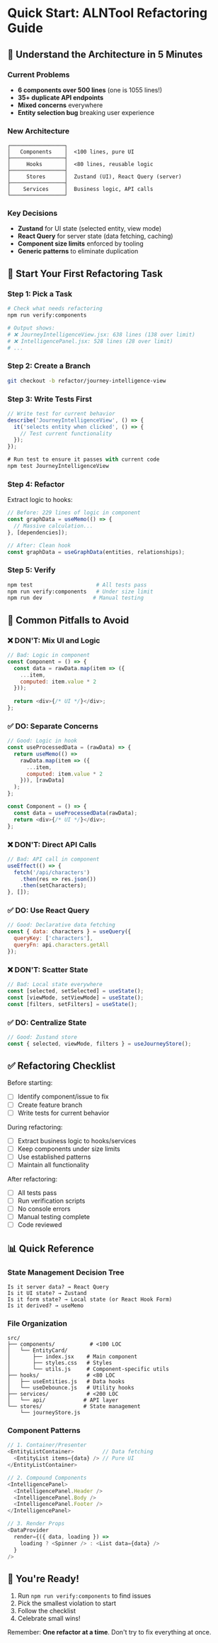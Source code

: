 # Quick Start: ALNTool Refactoring Guide

## 🎯 Understand the Architecture in 5 Minutes

### Current Problems
- **6 components over 500 lines** (one is 1055 lines!)
- **35+ duplicate API endpoints**
- **Mixed concerns** everywhere
- **Entity selection bug** breaking user experience

### New Architecture

```
┌─────────────────┐
│   Components    │  <100 lines, pure UI
├─────────────────┤
│     Hooks       │  <80 lines, reusable logic
├─────────────────┤
│     Stores      │  Zustand (UI), React Query (server)
├─────────────────┤
│    Services     │  Business logic, API calls
└─────────────────┘
```

### Key Decisions
- **Zustand** for UI state (selected entity, view mode)
- **React Query** for server state (data fetching, caching)
- **Component size limits** enforced by tooling
- **Generic patterns** to eliminate duplication

## 🚀 Start Your First Refactoring Task

### Step 1: Pick a Task
```bash
# Check what needs refactoring
npm run verify:components

# Output shows:
# ❌ JourneyIntelligenceView.jsx: 638 lines (138 over limit)
# ❌ IntelligencePanel.jsx: 528 lines (28 over limit)
# ...
```

### Step 2: Create a Branch
```bash
git checkout -b refactor/journey-intelligence-view
```

### Step 3: Write Tests First
```javascript
// Write test for current behavior
describe('JourneyIntelligenceView', () => {
  it('selects entity when clicked', () => {
    // Test current functionality
  });
});

# Run test to ensure it passes with current code
npm test JourneyIntelligenceView
```

### Step 4: Refactor
Extract logic to hooks:
```javascript
// Before: 229 lines of logic in component
const graphData = useMemo(() => {
  // Massive calculation...
}, [dependencies]);

// After: Clean hook
const graphData = useGraphData(entities, relationships);
```

### Step 5: Verify
```bash
npm test                    # All tests pass
npm run verify:components   # Under size limit
npm run dev                # Manual testing
```

## 🚫 Common Pitfalls to Avoid

### ❌ DON'T: Mix UI and Logic
```javascript
// Bad: Logic in component
const Component = () => {
  const data = rawData.map(item => ({
    ...item,
    computed: item.value * 2
  }));
  
  return <div>{/* UI */}</div>;
};
```

### ✅ DO: Separate Concerns
```javascript
// Good: Logic in hook
const useProcessedData = (rawData) => {
  return useMemo(() => 
    rawData.map(item => ({
      ...item,
      computed: item.value * 2
    })), [rawData]
  );
};

const Component = () => {
  const data = useProcessedData(rawData);
  return <div>{/* UI */}</div>;
};
```

### ❌ DON'T: Direct API Calls
```javascript
// Bad: API call in component
useEffect(() => {
  fetch('/api/characters')
    .then(res => res.json())
    .then(setCharacters);
}, []);
```

### ✅ DO: Use React Query
```javascript
// Good: Declarative data fetching
const { data: characters } = useQuery({
  queryKey: ['characters'],
  queryFn: api.characters.getAll
});
```

### ❌ DON'T: Scatter State
```javascript
// Bad: Local state everywhere
const [selected, setSelected] = useState();
const [viewMode, setViewMode] = useState();
const [filters, setFilters] = useState();
```

### ✅ DO: Centralize State
```javascript
// Good: Zustand store
const { selected, viewMode, filters } = useJourneyStore();
```

## ✅ Refactoring Checklist

Before starting:
- [ ] Identify component/issue to fix
- [ ] Create feature branch
- [ ] Write tests for current behavior

During refactoring:
- [ ] Extract business logic to hooks/services
- [ ] Keep components under size limits
- [ ] Use established patterns
- [ ] Maintain all functionality

After refactoring:
- [ ] All tests pass
- [ ] Run verification scripts
- [ ] No console errors
- [ ] Manual testing complete
- [ ] Code reviewed

## 📊 Quick Reference

### State Management Decision Tree
```
Is it server data? → React Query
Is it UI state? → Zustand  
Is it form state? → Local state (or React Hook Form)
Is it derived? → useMemo
```

### File Organization
```
src/
├── components/           # <100 LOC
│   └── EntityCard/
│       ├── index.jsx    # Main component
│       ├── styles.css   # Styles
│       └── utils.js     # Component-specific utils
├── hooks/               # <80 LOC
│   ├── useEntities.js   # Data hooks
│   └── useDebounce.js   # Utility hooks
├── services/            # <200 LOC
│   └── api/            # API layer
└── stores/             # State management
    └── journeyStore.js
```

### Component Patterns
```javascript
// 1. Container/Presenter
<EntityListContainer>         // Data fetching
  <EntityList items={data} /> // Pure UI
</EntityListContainer>

// 2. Compound Components
<IntelligencePanel>
  <IntelligencePanel.Header />
  <IntelligencePanel.Body />
  <IntelligencePanel.Footer />
</IntelligencePanel>

// 3. Render Props
<DataProvider
  render={({ data, loading }) => 
    loading ? <Spinner /> : <List data={data} />
  }
/>
```

## 🎉 You're Ready!

1. Run `npm run verify:components` to find issues
2. Pick the smallest violation to start
3. Follow the checklist
4. Celebrate small wins!

Remember: **One refactor at a time**. Don't try to fix everything at once.
